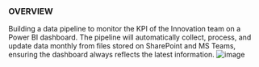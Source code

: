 ### OVERVIEW
Building a data pipeline to monitor the KPI of the Innovation team on a Power BI dashboard. The pipeline will automatically collect, process, and update data monthly from files stored on SharePoint and MS Teams, ensuring the dashboard always reflects the latest information.
![image](https://github.com/user-attachments/assets/b58355b8-692d-404c-8e47-2379c5d10e7c)
